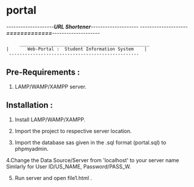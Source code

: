 # portal

--------------------***URL Shortener***--------------------
--------------------***=============***--------------------


         _________________________________________________
	|       Web-Portal :  Student Information System    |
 	 -------------------------------------------------



Pre-Requirements :
----------------

1. LAMP/WAMP/XAMPP server.


Installation :
-------------

1. Install LAMP/WAMP/XAMPP.

2. Import the project to respective server location.

3. Import the database sas given in the .sql format (portal.sql) to phpmyadmin.

4.Change the Data Source/Server from 'localhost' to your server name
   Simlarly for User ID/US_NAME, Password/PASS_W.

5. Run server and open file1.html .
